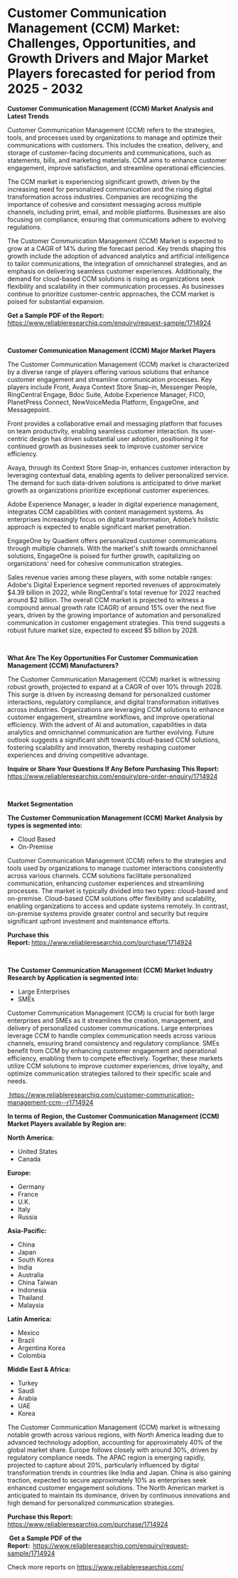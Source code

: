 <p><h1>Customer Communication Management (CCM) Market: Challenges, Opportunities, and Growth Drivers and Major Market Players forecasted for period from 2025 - 2032</h1></p><p><strong>Customer Communication Management (CCM) Market Analysis and Latest Trends</strong></p>
<p><p>Customer Communication Management (CCM) refers to the strategies, tools, and processes used by organizations to manage and optimize their communications with customers. This includes the creation, delivery, and storage of customer-facing documents and communications, such as statements, bills, and marketing materials. CCM aims to enhance customer engagement, improve satisfaction, and streamline operational efficiencies.</p><p>The CCM market is experiencing significant growth, driven by the increasing need for personalized communication and the rising digital transformation across industries. Companies are recognizing the importance of cohesive and consistent messaging across multiple channels, including print, email, and mobile platforms. Businesses are also focusing on compliance, ensuring that communications adhere to evolving regulations.</p><p>The Customer Communication Management (CCM) Market is expected to grow at a CAGR of 14% during the forecast period. Key trends shaping this growth include the adoption of advanced analytics and artificial intelligence to tailor communications, the integration of omnichannel strategies, and an emphasis on delivering seamless customer experiences. Additionally, the demand for cloud-based CCM solutions is rising as organizations seek flexibility and scalability in their communication processes. As businesses continue to prioritize customer-centric approaches, the CCM market is poised for substantial expansion.</p></p>
<p><strong>Get a Sample PDF of the Report:&nbsp;</strong> <a href="https://www.reliableresearchiq.com/enquiry/request-sample/1714924?utm_campaign=2325&utm_medium=2&utm_source=Github&utm_content=ia&utm_term=28032025&utm_id=customer-communication-management-ccm">https://www.reliableresearchiq.com/enquiry/request-sample/1714924</a></p>
<p>&nbsp;</p>
<p><strong>Customer Communication Management (CCM) Major Market Players</strong></p>
<p><p>The Customer Communication Management (CCM) market is characterized by a diverse range of players offering various solutions that enhance customer engagement and streamline communication processes. Key players include Front, Avaya Context Store Snap-in, Messenger People, RingCentral Engage, Bdoc Suite, Adobe Experience Manager, FICO, PlanetPress Connect, NewVoiceMedia Platform, EngageOne, and Messagepoint.</p><p>Front provides a collaborative email and messaging platform that focuses on team productivity, enabling seamless customer interaction. Its user-centric design has driven substantial user adoption, positioning it for continued growth as businesses seek to improve customer service efficiency.</p><p>Avaya, through its Context Store Snap-in, enhances customer interaction by leveraging contextual data, enabling agents to deliver personalized service. The demand for such data-driven solutions is anticipated to drive market growth as organizations prioritize exceptional customer experiences.</p><p>Adobe Experience Manager, a leader in digital experience management, integrates CCM capabilities with content management systems. As enterprises increasingly focus on digital transformation, Adobe’s holistic approach is expected to enable significant market penetration.</p><p>EngageOne by Quadient offers personalized customer communications through multiple channels. With the market's shift towards omnichannel solutions, EngageOne is poised for further growth, capitalizing on organizations' need for cohesive communication strategies.</p><p>Sales revenue varies among these players, with some notable ranges: Adobe's Digital Experience segment reported revenues of approximately $4.39 billion in 2022, while RingCentral's total revenue for 2022 reached around $2 billion. The overall CCM market is projected to witness a compound annual growth rate (CAGR) of around 15% over the next five years, driven by the growing importance of automation and personalized communication in customer engagement strategies. This trend suggests a robust future market size, expected to exceed $5 billion by 2028.</p></p>
<p>&nbsp;</p>
<p><strong>What Are The Key Opportunities For Customer Communication Management (CCM) Manufacturers?</strong></p>
<p><p>The Customer Communication Management (CCM) market is witnessing robust growth, projected to expand at a CAGR of over 10% through 2028. This surge is driven by increasing demand for personalized customer interactions, regulatory compliance, and digital transformation initiatives across industries. Organizations are leveraging CCM solutions to enhance customer engagement, streamline workflows, and improve operational efficiency. With the advent of AI and automation, capabilities in data analytics and omnichannel communication are further evolving. Future outlook suggests a significant shift towards cloud-based CCM solutions, fostering scalability and innovation, thereby reshaping customer experiences and driving competitive advantage.</p></p>
<p><strong>Inquire or Share Your Questions If Any Before Purchasing This Report:</strong> <a href="https://www.reliableresearchiq.com/enquiry/pre-order-enquiry/1714924?utm_campaign=2325&utm_medium=2&utm_source=Github&utm_content=ia&utm_term=28032025&utm_id=customer-communication-management-ccm">https://www.reliableresearchiq.com/enquiry/pre-order-enquiry/1714924</a></p>
<p>&nbsp;</p>
<p><strong>Market Segmentation</strong></p>
<p><strong>The Customer Communication Management (CCM) Market Analysis by types is segmented into:</strong></p>
<p><ul><li>Cloud Based</li><li>On-Premise</li></ul></p>
<p><p>Customer Communication Management (CCM) refers to the strategies and tools used by organizations to manage customer interactions consistently across various channels. CCM solutions facilitate personalized communication, enhancing customer experiences and streamlining processes. The market is typically divided into two types: cloud-based and on-premise. Cloud-based CCM solutions offer flexibility and scalability, enabling organizations to access and update systems remotely. In contrast, on-premise systems provide greater control and security but require significant upfront investment and maintenance efforts.</p></p>
<p><strong>Purchase this Report:&nbsp;</strong><a href="https://www.reliableresearchiq.com/purchase/1714924?utm_campaign=2325&utm_medium=2&utm_source=Github&utm_content=ia&utm_term=28032025&utm_id=customer-communication-management-ccm">https://www.reliableresearchiq.com/purchase/1714924</a></p>
<p>&nbsp;</p>
<p><strong>The Customer Communication Management (CCM) Market Industry Research by Application is segmented into:</strong></p>
<p><ul><li>Large Enterprises</li><li>SMEs</li></ul></p>
<p><p>Customer Communication Management (CCM) is crucial for both large enterprises and SMEs as it streamlines the creation, management, and delivery of personalized customer communications. Large enterprises leverage CCM to handle complex communication needs across various channels, ensuring brand consistency and regulatory compliance. SMEs benefit from CCM by enhancing customer engagement and operational efficiency, enabling them to compete effectively. Together, these markets utilize CCM solutions to improve customer experiences, drive loyalty, and optimize communication strategies tailored to their specific scale and needs.</p></p>
<p><a href="https://www.reliableresearchiq.com/customer-communication-management-ccm--r1714924?utm_campaign=2325&utm_medium=2&utm_source=Github&utm_content=ia&utm_term=28032025&utm_id=customer-communication-management-ccm">&nbsp;https://www.reliableresearchiq.com/customer-communication-management-ccm--r1714924</a></p>
<p><strong>In terms of Region, the Customer Communication Management (CCM) Market Players available by Region are:</strong></p>
<p>
    <p> <strong> North America: </strong>
        <ul>
            <li>United States</li>
            <li>Canada</li>
        </ul>
        </p> 
    <p> <strong> Europe: </strong>
        <ul>
            <li>Germany</li>
            <li>France</li>
            <li>U.K.</li>
            <li>Italy</li>
            <li>Russia</li>
        </ul>
        </p> 
    <p> <strong> Asia-Pacific: </strong>
        <ul>
            <li>China</li>
            <li>Japan</li>
            <li>South Korea</li>
            <li>India</li>
            <li>Australia</li>
            <li>China Taiwan</li>
            <li>Indonesia</li>
            <li>Thailand</li>
            <li>Malaysia</li>
        </ul>
        </p> 
    <p> <strong> Latin America: </strong>
        <ul>
            <li>Mexico</li>
            <li>Brazil</li>
            <li>Argentina Korea</li>
            <li>Colombia</li>
        </ul>
        </p> 
    <p> <strong> Middle East & Africa: </strong>
        <ul>
            <li>Turkey</li>
            <li>Saudi</li>
            <li>Arabia</li>
            <li>UAE</li>
            <li>Korea</li>
        </ul>
    </p>
    </p>
<p><p>The Customer Communication Management (CCM) market is witnessing notable growth across various regions, with North America leading due to advanced technology adoption, accounting for approximately 40% of the global market share. Europe follows closely with around 30%, driven by regulatory compliance needs. The APAC region is emerging rapidly, projected to capture about 20%, particularly influenced by digital transformation trends in countries like India and Japan. China is also gaining traction, expected to secure approximately 10% as enterprises seek enhanced customer engagement solutions. The North American market is anticipated to maintain its dominance, driven by continuous innovations and high demand for personalized communication strategies.</p></p>
<p><strong>Purchase this Report: </strong><a href="https://www.reliableresearchiq.com/purchase/1714924?utm_campaign=2325&utm_medium=2&utm_source=Github&utm_content=ia&utm_term=28032025&utm_id=customer-communication-management-ccm">https://www.reliableresearchiq.com/purchase/1714924</a></p>
<p>&nbsp;<strong>Get a Sample PDF of the Report:&nbsp;&nbsp;</strong><a href="https://www.reliableresearchiq.com/enquiry/request-sample/1714924?utm_campaign=2325&utm_medium=2&utm_source=Github&utm_content=ia&utm_term=28032025&utm_id=customer-communication-management-ccm">https://www.reliableresearchiq.com/enquiry/request-sample/1714924</a></p>
<p><strong></strong></p>
<p>Check more reports on <a href="https://www.reliableresearchiq.com/?utm_campaign=2325&utm_medium=2&utm_source=Github&utm_content=ia&utm_term=28032025&utm_id=customer-communication-management-ccm">https://www.reliableresearchiq.com/</a></p>